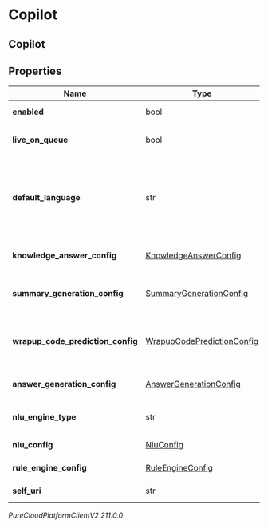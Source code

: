 # Copilot

## Copilot

## Properties

|Name | Type | Description | Notes|
|------------ | ------------- | ------------- | -------------|
| **enabled** | bool | Copilot is enabled. | [optional] |
| **live_on_queue** | bool | Copilot is live on selected queue. | |
| **default_language** | str | Copilot default language, e.g. [en-US, es-US, es-ES]. Once set, it can not be modified. | |
| **knowledge_answer_config** | [KnowledgeAnswerConfig](KnowledgeAnswerConfig) | Knowledge answer configuration. | [optional] |
| **summary_generation_config** | [SummaryGenerationConfig](SummaryGenerationConfig) | Copilot generated summary configuration. | [optional] |
| **wrapup_code_prediction_config** | [WrapupCodePredictionConfig](WrapupCodePredictionConfig) | Copilot generated wrapup code prediction configuration. | [optional] |
| **answer_generation_config** | [AnswerGenerationConfig](AnswerGenerationConfig) | Answer generation configuration. | [optional] |
| **nlu_engine_type** | str | Language understanding engine type. | [optional] |
| **nlu_config** | [NluConfig](NluConfig) | NLU configuration. | [optional] |
| **rule_engine_config** | [RuleEngineConfig](RuleEngineConfig) | Rule engine configuration. | [optional] |
| **self_uri** | str | The URI for this object | [optional] |



_PureCloudPlatformClientV2 211.0.0_
